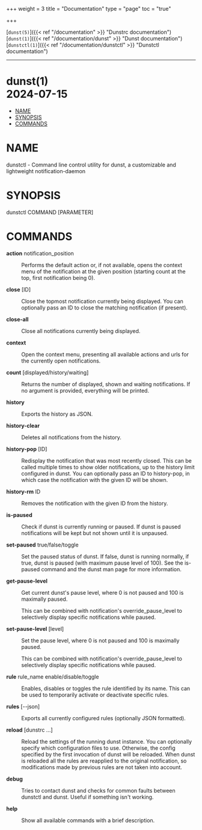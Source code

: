 +++
weight = 3
title = "Documentation"
type = "page"
toc = "true"

+++

[`dunst(5)`]({{< ref "/documentation" >}} "Dunstrc documentation")
[`dunst(1)`]({{< ref "/documentation/dunst" >}} "Dunst documentation")
[`dunstctl(1)`]({{< ref "/documentation/dunstctl" >}} "Dunstctl documentation")

***

# **dunst(1)** <div class="flabel">**2024-07-15**</div>

<?xml version="1.0" ?>
<!DOCTYPE html PUBLIC "-//W3C//DTD XHTML 1.0 Strict//EN" "http://www.w3.org/TR/xhtml1/DTD/xhtml1-strict.dtd">
<html xmlns="http://www.w3.org/1999/xhtml">
<head>
<title>dunstctl - Command line control utility for dunst, a customizable and lightweight notification-daemon</title>
<meta http-equiv="content-type" content="text/html; charset=utf-8" />
<link rev="made" href="mailto:root@localhost" />
</head>

<body>



<ul id="index">
  <li><a href="#NAME">NAME</a></li>
  <li><a href="#SYNOPSIS">SYNOPSIS</a></li>
  <li><a href="#COMMANDS">COMMANDS</a></li>
</ul>

<h1 id="NAME">NAME</h1>

<p>dunstctl - Command line control utility for dunst, a customizable and lightweight notification-daemon</p>

<h1 id="SYNOPSIS">SYNOPSIS</h1>

<p>dunstctl COMMAND [PARAMETER]</p>

<h1 id="COMMANDS">COMMANDS</h1>

<dl>

<dt id="action-notification_position"><b>action</b> notification_position</dt>
<dd>

<p>Performs the default action or, if not available, opens the context menu of the notification at the given position (starting count at the top, first notification being 0).</p>

</dd>
<dt id="close-ID"><b>close</b> [ID]</dt>
<dd>

<p>Close the topmost notification currently being displayed. You can optionally pass an ID to close the matching notification (if present).</p>

</dd>
<dt id="close-all"><b>close-all</b></dt>
<dd>

<p>Close all notifications currently being displayed.</p>

</dd>
<dt id="context"><b>context</b></dt>
<dd>

<p>Open the context menu, presenting all available actions and urls for the currently open notifications.</p>

</dd>
<dt id="count-displayed-history-waiting"><b>count</b> [displayed/history/waiting]</dt>
<dd>

<p>Returns the number of displayed, shown and waiting notifications. If no argument is provided, everything will be printed.</p>

</dd>
<dt id="history"><b>history</b></dt>
<dd>

<p>Exports the history as JSON.</p>

</dd>
<dt id="history-clear"><b>history-clear</b></dt>
<dd>

<p>Deletes all notifications from the history.</p>

</dd>
<dt id="history-pop-ID"><b>history-pop</b> [ID]</dt>
<dd>

<p>Redisplay the notification that was most recently closed. This can be called multiple times to show older notifications, up to the history limit configured in dunst. You can optionally pass an ID to history-pop, in which case the notification with the given ID will be shown.</p>

</dd>
<dt id="history-rm-ID"><b>history-rm</b> ID</dt>
<dd>

<p>Removes the notification with the given ID from the history.</p>

</dd>
<dt id="is-paused"><b>is-paused</b></dt>
<dd>

<p>Check if dunst is currently running or paused. If dunst is paused notifications will be kept but not shown until it is unpaused.</p>

</dd>
<dt id="set-paused-true-false-toggle"><b>set-paused</b> true/false/toggle</dt>
<dd>

<p>Set the paused status of dunst. If false, dunst is running normally, if true, dunst is paused (with maximum pause level of 100). See the is-paused command and the dunst man page for more information.</p>

</dd>
<dt id="get-pause-level"><b>get-pause-level</b></dt>
<dd>

<p>Get current dunst&#39;s pause level, where 0 is not paused and 100 is maximally paused.</p>

<p>This can be combined with notification&#39;s override_pause_level to selectively display specific notifications while paused.</p>

</dd>
<dt id="set-pause-level-level"><b>set-pause-level</b> [level]</dt>
<dd>

<p>Set the pause level, where 0 is not paused and 100 is maximally paused.</p>

<p>This can be combined with notification&#39;s override_pause_level to selectively display specific notifications while paused.</p>

</dd>
<dt id="rule-rule_name-enable-disable-toggle"><b>rule</b> rule_name enable/disable/toggle</dt>
<dd>

<p>Enables, disables or toggles the rule identified by its name. This can be used to temporarily activate or deactivate specific rules.</p>

</dd>
<dt id="rules---json"><b>rules</b> [--json]</dt>
<dd>

<p>Exports all currently configured rules (optionally JSON formatted).</p>

</dd>
<dt id="reload-dunstrc"><b>reload</b> [dunstrc ...]</dt>
<dd>

<p>Reload the settings of the running dunst instance. You can optionally specify which configuration files to use. Otherwise, the config specified by the first invocation of dunst will be reloaded. When dunst is reloaded all the rules are reapplied to the original notification, so modifications made by previous rules are not taken into account.</p>

</dd>
<dt id="debug"><b>debug</b></dt>
<dd>

<p>Tries to contact dunst and checks for common faults between dunstctl and dunst. Useful if something isn&#39;t working.</p>

</dd>
<dt id="help"><b>help</b></dt>
<dd>

<p>Show all available commands with a brief description.</p>

</dd>
</dl>


</body>

</html>


